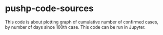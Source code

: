 # pushp-code-sources
This code is about plotting graph of cumulative number of confirmed cases, by number of days since 100th case.
This code can be run in Jupyter.
